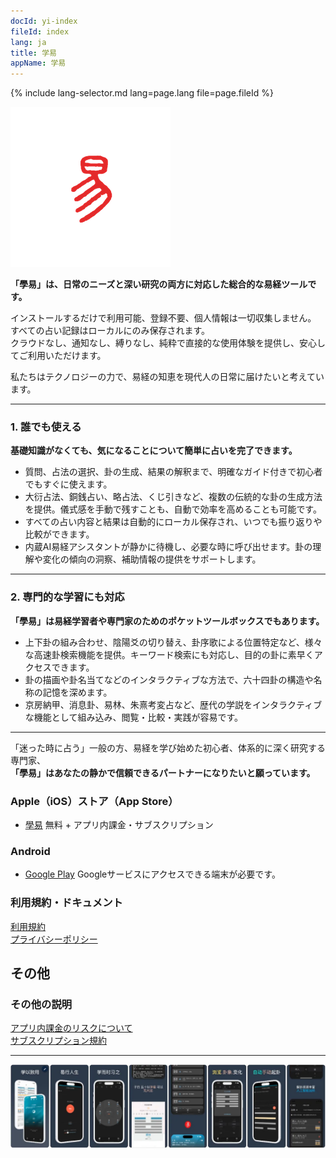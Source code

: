 ```yaml
---
docId: yi-index
fileId: index
lang: ja
title: 学易
appName: 学易
---
```

{% include lang-selector.md lang=page.lang file=page.fileId %}

![og](assets/icon-1.png)

**「學易」は、日常のニーズと深い研究の両方に対応した総合的な易経ツールです。**

インストールするだけで利用可能、登録不要、個人情報は一切収集しません。  
すべての占い記録はローカルにのみ保存されます。  
クラウドなし、通知なし、縛りなし、純粋で直接的な使用体験を提供し、安心してご利用いただけます。

私たちはテクノロジーの力で、易経の知恵を現代人の日常に届けたいと考えています。

---

### 1. 誰でも使える

**基礎知識がなくても、気になることについて簡単に占いを完了できます。**

* 質問、占法の選択、卦の生成、結果の解釈まで、明確なガイド付きで初心者でもすぐに使えます。
* 大衍占法、銅銭占い、略占法、くじ引きなど、複数の伝統的な卦の生成方法を提供。儀式感を手動で残すことも、自動で効率を高めることも可能です。
* すべての占い内容と結果は自動的にローカル保存され、いつでも振り返りや比較ができます。
* 内蔵AI易経アシスタントが静かに待機し、必要な時に呼び出せます。卦の理解や変化の傾向の洞察、補助情報の提供をサポートします。

---

### 2. 専門的な学習にも対応

**「學易」は易経学習者や専門家のためのポケットツールボックスでもあります。**

* 上下卦の組み合わせ、陰陽爻の切り替え、卦序歌による位置特定など、様々な高速卦検索機能を提供。キーワード検索にも対応し、目的の卦に素早くアクセスできます。
* 卦の描画や卦名当てなどのインタラクティブな方法で、六十四卦の構造や名称の記憶を深めます。
* 京房納甲、消息卦、易林、朱熹考変占など、歴代の学説をインタラクティブな機能として組み込み、閲覧・比較・実践が容易です。

---

「迷った時に占う」一般の方、易経を学び始めた初心者、体系的に深く研究する専門家、  
**「學易」はあなたの静かで信頼できるパートナーになりたいと願っています。**

### Apple（iOS）ストア（App Store）

- [學易](https://apps.apple.com/app/id1533516434) 無料 + アプリ内課金・サブスクリプション

### Android

- [Google Play](https://play.google.com/store/apps/details?id=me.suhe.yi) Googleサービスにアクセスできる端末が必要です。

### 利用規約・ドキュメント

[利用規約](contract-info.md)  
[プライバシーポリシー](private-info.md)

## その他

### その他の説明

[アプリ内課金のリスクについて](/market/iap-precautions.md)  
[サブスクリプション規約](/market/terms_of_subscription.md)

--------

![appintro](/img/full-1.webp)